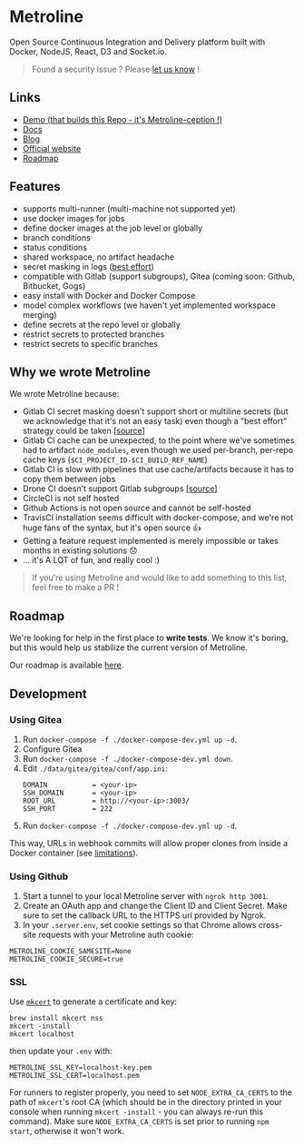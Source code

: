 # Metroline

Open Source Continuous Integration and Delivery platform built with Docker, NodeJS, React, D3 and Socket.io.

> Found a security issue ? Please [let us know](https://github.com/metroline/metroline-server/security/advisories/new) !

## Links

- [Demo (that builds this Repo - it's Metroline-ception !)](https://demo.metroline.io)
- [Docs](https://docs.metroline.io)
- [Blog](https://blog.metroline.io)
- [Official website](https://metroline.io)
- [Roadmap](https://github.com/metroline/metroline/projects/1)

## Features

- supports multi-runner (multi-machine not supported yet)
- use docker images for jobs
- define docker images at the job level or globally
- branch conditions
- status conditions
- shared workspace, no artifact headache
- secret masking in logs ([best effort](#))
- compatible with Gitlab (support subgroups), Gitea (coming soon: Github, Bitbucket, Gogs)
- easy install with Docker and Docker Compose
- model complex workflows (we haven't yet implemented workspace merging)
- define secrets at the repo level or globally
- restrict secrets to protected branches
- restrict secrets to specific branches

## Why we wrote Metroline

We wrote Metroline because:
- Gitlab CI secret masking doesn't support short or multiline secrets (but we acknowledge that it's not an easy task) even though a "best effort" strategy could be taken [[source](https://docs.gitlab.com/ee/ci/variables/#masked-variable-requirements)]
- Gitlab CI cache can be unexpected, to the point where we've sometimes had to artifact `node_modules`, even though we used per-branch, per-repo cache keys (`$CI_PROJECT_ID-$CI_BUILD_REF_NAME`)
- Gitlab CI is slow with pipelines that use cache/artifacts because it has to copy them between jobs
- Drone CI doesn't support Gitlab subgroups [[source](https://github.com/drone/drone/issues/2009)]
- CircleCI is not self hosted
- Github Actions is not open source and cannot be self-hosted
- TravisCI installation seems difficult with docker-compose, and we're not huge fans of the syntax, but it's open source 👍
- Getting a feature request implemented is merely impossible or takes months in existing solutions 😞
- ... it's A LOT of fun, and really cool :)

> If you're using Metroline and would like to add something to this list, feel free to make a PR !

## Roadmap

We're looking for help in the first place to **write tests**. We know it's boring, but this would help us stabilize the current version of Metroline.

Our roadmap is available [here](https://github.com/metroline/metroline/projects/1).

## Development

### Using Gitea

1. Run `docker-compose -f ./docker-compose-dev.yml up -d`.
1. Configure Gitea
1. Run `docker-compose -f ./docker-compose-dev.yml down`.
1. Edit `./data/gitea/gitea/conf/app.ini`:
    ```
    DOMAIN           = <your-ip>
    SSH_DOMAIN       = <your-ip>
    ROOT_URL         = http://<your-ip>:3003/
    SSH_PORT         = 222
    ```
1. Run `docker-compose -f ./docker-compose-dev.yml up -d`.

This way, URLs in webhook commits will allow proper clones from inside a Docker container (see [limitations](https://docs.metroline.io/core/limitations#localhost)).

### Using Github

1. Start a tunnel to your local Metroline server with `ngrok http 3001`.
1. Create an OAuth app and change the Client ID and Client Secret. Make sure to set the callback URL to the HTTPS url provided by Ngrok.
1. In your `.server.env`, set cookie settings so that Chrome allows cross-site requests with your Metroline auth cookie:
```..env
METROLINE_COOKIE_SAMESITE=None
METROLINE_COOKIE_SECURE=true
```

### SSL

Use [`mkcert`](https://github.com/FiloSottile/mkcert) to generate a certificate and key:

```shell script
brew install mkcert nss
mkcert -install
mkcert localhost
```

then update your `.env` with:

```
METROLINE_SSL_KEY=localhost-key.pem
METROLINE_SSL_CERT=localhost.pem
```

For runners to register properly, you need to set `NODE_EXTRA_CA_CERTS` to the path of `mkcert`'s root CA (which should be in the directory printed in your console when running `mkcert -install` - you can always re-run this command). Make sure `NODE_EXTRA_CA_CERTS` is set prior to running `npm start`, otherwise it won't work.
